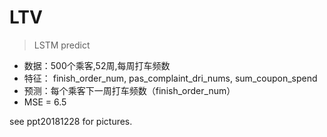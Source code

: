 # LTV

> LSTM predict
* 数据：500个乘客,52周,每周打车频数
* 特征： finish_order_num, pas_complaint_dri_nums, sum_coupon_spend
* 预测：每个乘客下一周打车频数（finish_order_num）
* MSE = 6.5


see ppt20181228 for pictures.


